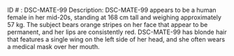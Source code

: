 ID # : DSC-MATE-99
Description: DSC-MATE-99 appears to be a human female in her mid-20s, standing at 168 cm tall and weighing approximately 57 kg. The subject bears orange stripes on her face that appear to be permanent, and her lips are consistently red. DSC-MATE-99 has blonde hair that features a single wing on the left side of her head, and she often wears a medical mask over her mouth.